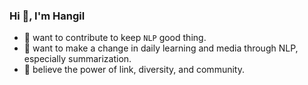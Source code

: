 ### Hi 👋, I'm Hangil
- :high_brightness: want to contribute to keep `NLP` good thing.
- :runner: want to make a change in daily learning and media through NLP, especially summarization.
- :couple: believe the power of link, diversity, and community.

